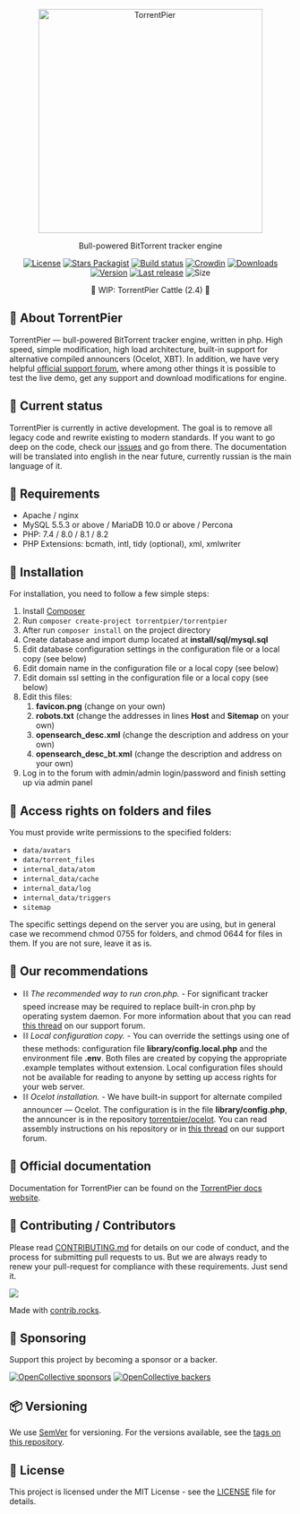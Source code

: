 <p align="center"><a href="https://torrentpier.com"><img src="https://torrentpier.com/styles/default/xenforo/bull-logo.svg" width="400px" alt="TorrentPier" /></a></p>

<p align="center">
  Bull-powered BitTorrent tracker engine
  <br>
</p>

<p align="center">
  <a href="https://github.com/torrentpier/torrentpier/blob/master/LICENSE"><img src="https://img.shields.io/github/license/torrentpier/torrentpier" alt="License"></a>
  <a href="https://packagist.org/packages/torrentpier/torrentpier"><img src="https://img.shields.io/packagist/stars/torrentpier/torrentpier" alt="Stars Packagist"></a>
  <a href="https://github.com/torrentpier/torrentpier/actions"><img src="https://img.shields.io/github/actions/workflow/status/torrentpier/torrentpier/phpmd.yml" alt="Build status"></a>
  <a href="https://crowdin.com/project/torrentpier"><img src="https://badges.crowdin.net/torrentpier/localized.svg" alt="Crowdin"></a>
  <a href="https://packagist.org/packages/torrentpier/torrentpier"><img src="https://img.shields.io/packagist/dt/torrentpier/torrentpier" alt="Downloads"></a>
  <a href="https://packagist.org/packages/torrentpier/torrentpier"><img src="https://img.shields.io/packagist/v/torrentpier/torrentpier" alt="Version"></a>
  <a href="https://github.com/torrentpier/torrentpier/releases"><img src="https://img.shields.io/github/release-date/torrentpier/torrentpier" alt="Last release"></a>
  <img src="https://img.shields.io/github/repo-size/torrentpier/torrentpier" alt="Size">
</p>

<p align="center">🚧 WIP: TorrentPier Cattle (2.4) 🚧</p>

## 🐂 About TorrentPier

TorrentPier — bull-powered BitTorrent tracker engine, written in php. High speed, simple modification, high load 
architecture, built-in support for alternative compiled announcers (Ocelot, XBT). In addition, we have very helpful 
[official support forum](https://torrentpier.com), where among other things it is possible to test the live 
demo, get any support and download modifications for engine.

## 🌈 Current status

TorrentPier is currently in active development. The goal is to remove all legacy code and rewrite existing to 
modern standards. If you want to go deep on the code, check our [issues](https://github.com/torrentpier/torrentpier/issues) 
and go from there. The documentation will be translated into english in the near future, currently russian is the main language of it.

## 🔧 Requirements

* Apache / nginx
* MySQL 5.5.3 or above / MariaDB 10.0 or above / Percona
* PHP: 7.4 / 8.0 / 8.1 / 8.2
* PHP Extensions: bcmath, intl, tidy (optional), xml, xmlwriter

## 💾 Installation

For installation, you need to follow a few simple steps:

1. Install [Composer](https://getcomposer.org/)
2. Run `composer create-project torrentpier/torrentpier`
3. After run `composer install` on the project directory
4. Create database and import dump located at **install/sql/mysql.sql**
5. Edit database configuration settings in the configuration file or a local copy (see below)
6. Edit domain name in the configuration file or a local copy (see below)
7. Edit domain ssl setting in the configuration file or a local copy (see below)
8. Edit this files:
   1. **favicon.png** (change on your own)
   2. **robots.txt** (change the addresses in lines **Host** and **Sitemap** on your own)
   3. **opensearch_desc.xml** (change the description and address on your own)
   4. **opensearch_desc_bt.xml** (change the description and address on your own)
9. Log in to the forum with admin/admin login/password and finish setting up via admin panel

## 🔑 Access rights on folders and files

You must provide write permissions to the specified folders:
* `data/avatars`
* `data/torrent_files`
* `internal_data/atom`
* `internal_data/cache`
* `internal_data/log`
* `internal_data/triggers`
* `sitemap`

The specific settings depend on the server you are using, but in general case we recommend chmod 0755 for folders, 
and chmod 0644 for files in them. If you are not sure, leave it as is.

## 📌 Our recommendations

* ⛓ *The recommended way to run cron.php.* - For significant tracker speed increase may be required to replace built-in cron.php by operating system daemon. For more
  information about that you can read [this thread](https://torrentpier.com/threads/52/) on our support forum.
* ⛓ *Local configuration copy.* - You can override the settings using one of these methods: configuration file **library/config.local.php** and the environment
  file **.env**. Both files are created by copying the appropriate .example templates without extension. Local configuration files
  should not be available for reading to anyone by setting up access rights for your web server.
* ⛓ *Ocelot installation.* - We have built-in support for alternate compiled announcer — Ocelot. The configuration is in the file **library/config.php**,
  the announcer is in the repository [torrentpier/ocelot](https://github.com/torrentpier/ocelot). You can read assembly instructions
  on his repository or in [this thread](https://torrentpier.com/threads/26078/) on our support forum.

## 📝 Official documentation

Documentation for TorrentPier can be found on the [TorrentPier docs website](https://docs.torrentpier.com).

## 💚 Contributing / Contributors

Please read [CONTRIBUTING.md](CONTRIBUTING.md) for details on our code of conduct, and the process for 
submitting pull requests to us. But we are always ready to renew your pull-request for compliance with 
these requirements. Just send it.

<a href="https://github.com/torrentpier/torrentpier/graphs/contributors">
  <img src="https://contrib.rocks/image?repo=torrentpier/torrentpier" />
</a>

Made with [contrib.rocks](https://contrib.rocks).

## 💞 Sponsoring

Support this project by becoming a sponsor or a backer. 

[![OpenCollective sponsors](https://opencollective.com/torrentpier/sponsors/badge.svg)](https://opencollective.com/torrentpier)
[![OpenCollective backers](https://opencollective.com/torrentpier/backers/badge.svg)](https://opencollective.com/torrentpier)

## 📦 Versioning

We use [SemVer](http://semver.org/) for versioning. For the versions available, see the [tags on this repository](https://github.com/torrentpier/torrentpier/tags). 

## 📖 License

This project is licensed under the MIT License - see the [LICENSE](https://github.com/torrentpier/torrentpier/blob/master/LICENSE) file for details.
